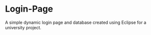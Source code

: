 # Login-Page
A simple dynamic login page and database created using Eclipse for a university project. 
